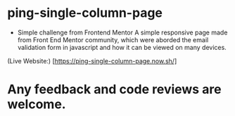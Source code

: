 # ping-single-column-page
* Simple challenge from Frontend Mentor
A simple responsive page made from Front End Mentor community, which were aborded the email validation form in javascript and how it can be viewed on many devices.

(Live Website:)  [https://ping-single-column-page.now.sh/]

# Any feedback and code reviews are welcome.  
